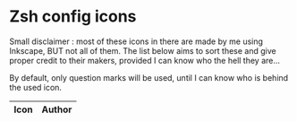 # Zsh config icons

Small disclaimer : most of these icons in there are made by me using Inkscape, BUT not all of them. The list below aims to sort these and give proper credit to their makers, provided I can know who the hell they are...

By default, only question marks will be used, until I can know who is behind the used icon.

Icon|Author
----|------
